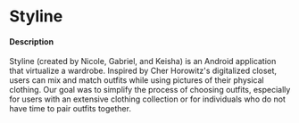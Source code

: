 # Styline

#### Description

Styline (created by Nicole, Gabriel, and Keisha) is an Android application that virtualize a wardrobe. Inspired by Cher Horowitz's digitalized closet, users can mix and match outfits while using pictures of their physical clothing. Our goal was to simplify the process of choosing outfits, especially for users with an extensive clothing collection or for individuals who do not have time to pair outfits together. 
